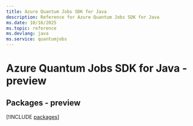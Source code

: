 ```yaml
---
title: Azure Quantum Jobs SDK for Java
description: Reference for Azure Quantum Jobs SDK for Java
ms.date: 10/16/2025
ms.topic: reference
ms.devlang: java
ms.service: quantumjobs
---
```

# Azure Quantum Jobs SDK for Java - preview
## Packages - preview
[!INCLUDE [packages](quantum-jobs-index.md)]